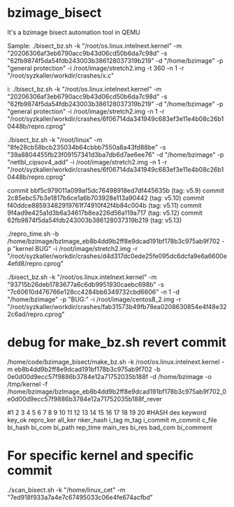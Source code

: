 # bzimage_bisect
It's a bzimage bisect automation tool in QEMU

Sample:
./bisect_bz.sh -k "/root/os.linux.intelnext.kernel" -m "20206306af3eb6790acc9b43d06cd50b6da7c98d" -s "62fb9874f5da54fdb243003b386128037319b219" -d "/home/bzimage" -p "general protection" -i /root/image/stretch2.img -t 360 -n 1 -r "/root/syzkaller/workdir/crashes/x.c"

i:
./bisect_bz.sh -k "/root/os.linux.intelnext.kernel" -m "20206306af3eb6790acc9b43d06cd50b6da7c98d" -s "62fb9874f5da54fdb243003b386128037319b219" -d "/home/bzimage" -p "general protection" -i /root/image/stretch2.img  -n 1 -r "/root/syzkaller/workdir/crashes/6f06714da341949c683ef3e11e4b08c26b10448b/repro.cprog"

./bisect_bz.sh -k "/root/linux" -m "8fe28cb58bcb235034b64cbbb7550a8a43fd88be" -s "39a8804455fb23f09157341d3ba7db6d7ae6ee76" -d "/home/bzimage" -p "netlbl_cipsov4_add" -i /root/image/stretch2.img  -n 1 -r "/root/syzkaller/workdir/crashes/6f06714da341949c683ef3e11e4b08c26b10448b/repro.cprog"

commit bbf5c979011a099af5dc76498918ed7df445635b (tag: v5.9)
commit 2c85ebc57b3e1817b6ce1a6b703928e113a90442 (tag: v5.10)
commit f40ddce88593482919761f74910f42f4b84c004b (tag: v5.11)
commit 9f4ad9e425a1d3b6a34617b8ea226d56a119a717 (tag: v5.12)
commit 62fb9874f5da54fdb243003b386128037319b219 (tag: v5.13)

./repro_time.sh -b /home/bzimage/bzImage_eb8b4dd9b2ff8e9dcad191bf178b3c975ab9f702 -p "kernel BUG" -i /root/image/stretch2.img -r "/root/syzkaller/workdir/crashes/d4d317dc0ede25fe095dc6dcfa9e6a6600e4efd8/repro.cprog"

./bisect_bz.sh -k "/root/os.linux.intelnext.kernel" -m "93715b26deb1783677a6c6db9951930caebc698b" -s "7c60610d476766e128cc4284bb6349732cbd6606" -n 1 -d "/home/bzimage" -p "BUG:" -i /root/image/centos8_2.img -r "/root/syzkaller/workdir/crashes/fab31573b49fb78ea0208630854e4f48e322c6ad/repro.cprog"

# debug for make_bz.sh revert commit
/home/code/bzimage_bisect/make_bz.sh -k /root/os.linux.intelnext.kernel -m eb8b4dd9b2ff8e9dcad191bf178b3c975ab9f702  -b 0e0d00d9ecc57f9886b3784e12a71752035b188f -d /home/bzimage -o /tmp/kernel -f /home/bzimage/bzImage_eb8b4dd9b2ff8e9dcad191bf178b3c975ab9f702_0e0d00d9ecc57f9886b3784e12a71752035b188f_rever


#1    2   3	      4      5         6       7         8     9     10       11       12     13      14     15      16       17       18     19     20
#HASH des keyword key_ok repro_ker all_ker nker_hash i_tag m_tag i_commit m_commit c_file bi_hash bi_com bi_path rep_time main_res bi_res bad_com bi_comment

# For specific kernel and specific commit
./scan_bisect.sh -k "/home/linux_cet" -m "7ed918f933a7a4e7c67495033c06e4fe674acfbd"
